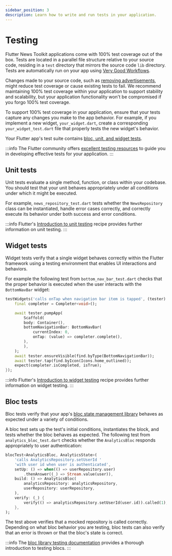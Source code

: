 ```yaml
---
sidebar_position: 3
description: Learn how to write and run tests in your application.
---
```


# Testing

Flutter News Toolkit applications come with 100% test coverage out of the box. Tests are located in a parallel file structure relative to your source code, residing in a `test` directory that mirrors the source code `lib` directory. Tests are automatically run on your app using [Very Good Workflows](https://github.com/VeryGoodOpenSource/very_good_workflows).

Changes made to your source code, such as [removing advertisements](/project_configuration/ads#removing-ads), might reduce test coverage or cause existing tests to fail. We recommend maintaining 100% test coverage within your application to support stability and scalability, but your application functionality won't be compromised if you forgo 100% test coverage.

To support 100% test coverage in your application, ensure that your tests capture any changes you make to the app behavior. For example, if you implement a new widget, `your_widget.dart`, create a corresponding `your_widget_test.dart` file that properly tests the new widget's behavior.

Your Flutter app's test suite contains [bloc, unit, and widget tests](https://docs.flutter.dev/testing).

:::info
The Flutter community offers [excellent testing resources](https://verygood.ventures/blog/flutter-testing-resources) to guide you in developing effective tests for your application.
:::

## Unit tests

Unit tests evaluate a single method, function, or class within your codebase. You should test that your unit behaves appropriately under all conditions under which it might be executed.

For example, `news_repository_test.dart` tests whether the `NewsRepository` class can be instantiated, handle error cases correctly, and correctly execute its behavior under both success and error conditions.

:::info
Flutter's [Introduction to unit testing](https://docs.flutter.dev/cookbook/testing/unit/introduction) recipe provides further information on unit testing.
:::

## Widget tests

Widget tests verify that a single widget behaves correctly within the Flutter framework using a testing environment that enables UI interactions and behaviors.

For example the following test from `bottom_nav_bar_test.dart` checks that the proper behavior is executed when the user interacts with the `BottomNavBar` widget:

```dart
testWidgets('calls onTap when navigation bar item is tapped', (tester) async {
    final completer = Completer<void>();

    await tester.pumpApp(
        Scaffold(
        body: Container(),
        bottomNavigationBar: BottomNavBar(
            currentIndex: 0,
            onTap: (value) => completer.complete(),
        ),
        ),
    );
    await tester.ensureVisible(find.byType(BottomNavigationBar));
    await tester.tap(find.byIcon(Icons.home_outlined));
    expect(completer.isCompleted, isTrue);
});
```

:::info
Flutter's [Introduction to widget testing](https://docs.flutter.dev/cookbook/testing/widget/introduction) recipe provides further information on widget testing.
:::

## Bloc tests

Bloc tests verify that your app's [bloc state management library](https://bloclibrary.dev) behaves as expected under a variety of conditions.

A bloc test sets up the test's initial conditions, instantiates the block, and tests whether the bloc behaves as expected. The following test from `analytics_bloc_test.dart` checks whether the `AnalyticsBloc` responds appropriately to user authentication:

```dart
blocTest<AnalyticsBloc, AnalyticsState>(
    'calls AnalyticsRepository.setUserId '
    'with user id when user is authenticated',
    setUp: () => when(() => userRepository.user)
        .thenAnswer((_) => Stream.value(user)),
    build: () => AnalyticsBloc(
        analyticsRepository: analyticsRepository,
        userRepository: userRepository,
    ),
    verify: (_) {
        verify(() => analyticsRepository.setUserId(user.id)).called(1);
    },
);
```

The test above verifies that a mocked repository is called correctly. Depending on what bloc behavior you are testing, bloc tests can also verify that an error is thrown or that the bloc's state is correct.

:::info
The [bloc library testing documentation](https://bloclibrary.dev/#/testing) provides a thorough introduction to testing blocs.
:::
